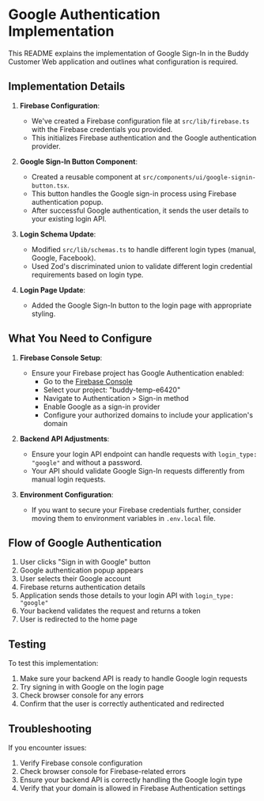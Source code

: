 # Google Authentication Implementation

This README explains the implementation of Google Sign-In in the Buddy Customer Web application and outlines what configuration is required.

## Implementation Details

1. **Firebase Configuration**: 
   - We've created a Firebase configuration file at `src/lib/firebase.ts` with the Firebase credentials you provided.
   - This initializes Firebase authentication and the Google authentication provider.

2. **Google Sign-In Button Component**:
   - Created a reusable component at `src/components/ui/google-signin-button.tsx`.
   - This button handles the Google sign-in process using Firebase authentication popup.
   - After successful Google authentication, it sends the user details to your existing login API.

3. **Login Schema Update**:
   - Modified `src/lib/schemas.ts` to handle different login types (manual, Google, Facebook).
   - Used Zod's discriminated union to validate different login credential requirements based on login type.

4. **Login Page Update**:
   - Added the Google Sign-In button to the login page with appropriate styling.

## What You Need to Configure

1. **Firebase Console Setup**:
   - Ensure your Firebase project has Google Authentication enabled:
     - Go to the [Firebase Console](https://console.firebase.google.com/)
     - Select your project: "buddy-temp-e6420"
     - Navigate to Authentication > Sign-in method
     - Enable Google as a sign-in provider
     - Configure your authorized domains to include your application's domain

2. **Backend API Adjustments**:
   - Ensure your login API endpoint can handle requests with `login_type: "google"` and without a password.
   - Your API should validate Google Sign-In requests differently from manual login requests.

3. **Environment Configuration**:
   - If you want to secure your Firebase credentials further, consider moving them to environment variables in `.env.local` file.

## Flow of Google Authentication

1. User clicks "Sign in with Google" button
2. Google authentication popup appears
3. User selects their Google account
4. Firebase returns authentication details
5. Application sends those details to your login API with `login_type: "google"`
6. Your backend validates the request and returns a token
7. User is redirected to the home page

## Testing

To test this implementation:
1. Make sure your backend API is ready to handle Google login requests
2. Try signing in with Google on the login page
3. Check browser console for any errors
4. Confirm that the user is correctly authenticated and redirected

## Troubleshooting

If you encounter issues:
1. Verify Firebase console configuration
2. Check browser console for Firebase-related errors
3. Ensure your backend API is correctly handling the Google login type
4. Verify that your domain is allowed in Firebase Authentication settings 